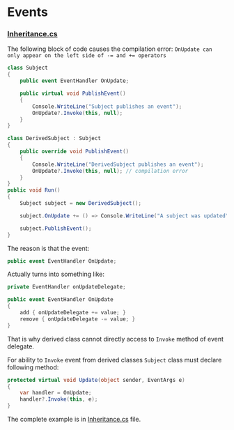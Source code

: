 ﻿# Events

### [Inheritance.cs](Inheritance.cs)

The following block of code causes the compilation error: `OnUpdate can only appear on the left side of -= and += operators`

```csharp
class Subject
{
    public event EventHandler OnUpdate;

    public virtual void PublishEvent()
    {
        Console.WriteLine("Subject publishes an event");
        OnUpdate?.Invoke(this, null);
    }
}

class DerivedSubject : Subject
{
    public override void PublishEvent()
    {
        Console.WriteLine("DerivedSubject publishes an event");
        OnUpdate?.Invoke(this, null); // compilation error
    }
}
public void Run()
{
    Subject subject = new DerivedSubject();

    subject.OnUpdate += () => Console.WriteLine("A subject was updated");

    subject.PublishEvent();
}
```

The reason is that the event:

```csharp
public event EventHandler OnUpdate;
```

Actually turns into something like:

```csharp
private EventHandler onUpdateDelegate;

public event EventHandler OnUpdate
{
    add { onUpdateDelegate += value; }
    remove { onUpdateDelegate -= value; }
}
```

That is why derived class cannot directly access to `Invoke` method of event delegate. 

For ability to `Invoke` event from derived classes `Subject` class must declare following method:
```csharp
protected virtual void Update(object sender, EventArgs e)
{
    var handler = OnUpdate;
    handler?.Invoke(this, e);
}
```

The complete example is in [Inheritance.cs](Inheritance.cs) file.